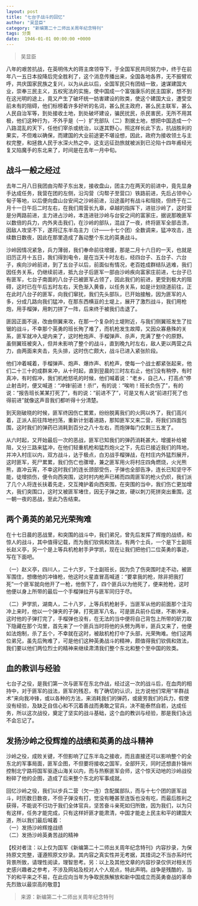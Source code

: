 ```yaml
---
layout: post
title: "七台子战斗的回忆"
author: "吴显臣"
category: "新编第二十二师出关周年纪念特刊"
tags: 分类
date:  1946-01-01 00:00:00 +0000
---
```


> 吴显臣

八年的艰苦抗战，在英明伟大的蒋主席领导下，于全国军民共同努力中，终于在前年八一五日本投降后完全胜利了，这个消息传播出来，全国各地各界，无不振臂欢呼，共庆国家民族之复兴，以为从此以后，全国军民只有团结一致，速谋建国大业，崇奉三民主义，五权宪法的实施，使中国成一个富强康乐的民主国家，想不到在这光明的途上，竟又产生了破坏统一妨害建设的败类，使这个建国大业，遭受空前未有的阻碍，他们标榜着许多好听的名词，甚么民主政府，甚么民主联军，甚么人民自治军等，到处接收土地，到处破坏建设，骗民扰民，杀民害民，无所不用其极，他们这种行为，不外乎是（一）扩充部队（二）割据土地，想把中国造成一个八路混乱的天下，任他们宰杀或统治，以遂其野心，照这样长此下去，抗战胜利的果实，不但难以确保，而建国的大业前途更不堪设想，因此，政府为接收领土与主权完整，和拯救人民于水深火热之中，这支远征劲旅就被派到已沦陷十四年甫经光复又陷魔手的东北来了，时间是在去年一月中旬。

## 战斗一般之经过
去年二月八日我团由沟帮子东出发，接收盘山，团主力在两天的前进中，竟先显身手达成任务，我营在团的左侧，沿沟营（沟帮子至营口）铁路前进，先后占领中心甸子等地，以后便向盘山台安间之沙岭前进，沿途虽时有战斗和阻挠，但终于在二月十一日午后二时左右，在我们周营长九皋，卓越的指挥下，进驻沙岭了，这时营是分两路前进，主力进占沙岭，本连进驻沙岭与台安之间的富家庄，据说那晚匪军以数倍的兵力，内外夹击我们，在沙岭的部队，混战了一夜，终将匪军全部击溃，因敌人攻坚不下，遂将辽东半岛主力（计——十七个团）全数调来，猛冲攻击，连续数日数夜，因此在那里造成了轰动整个东北的英勇战斗。

沙岭因情况紧急，兵力薄弱，我们奉命前往增援，那是二月十六日的一天，也就是旧历正月十五日，我们得到电令，是在当天十时左右，经四台子、五台子、六台子，疾向沙岭前进，到了五台子以后，前面似有情况，老百姓成群结队逃难，我们因任务关系，仍继续前进，抵九台子后匪军一部由沙岭疾向富家庄前进，七台子已有匪军，七台子南面的八台子已被匪军占领了，因此我们的前进，更受到极大的阻碍，这时已在午后五时左右，天色渐入黄昏，以任务关系，如是计划绕道前往，正在此时八台子的匪军，向我们窜扰，我们先头部队，已开始接触，因为匪军的人多，分成几路向我们猛冲，在那东西横亘的土堤上，展开了激烈战斗，我们用枪炮，用手榴弹，用刺刀拼了一阵，后来终于被我们击退了。

匪因正面不逞，改由侧翼来攻，在那一个复杂的土堤附近，与我们侧翼班发生了拉锯的战斗，不幸那个英勇的班长殉了难了，而机枪发生故障，又因众寡悬殊的关系，匪军就冲入堤内来了，这时枪炮声、手榴弹声、杀声，充满了整个的原野。
虽侧翼班被突入，但并未影响了整个的战斗，直到晚九时左右，敌人更以两营之兵力，由两面来夹击，先头排，这时伤亡颇大，战斗已进入紧张阶段。

他们冲着喊着，手榴弹声、炮声、爆炸声、机枪声，使每一个战士都紧张起来，他们二十三十的成群来冲，从十时起，直到翌晨的三时左右止，他们没有稍停，有时真冲，有时假冲，我们机枪怒吼的时候，他们喊着说：“老乡，自己人，打高点”停止射击时，便又喊道：“冲锋!前进！杀!”，有的说：“唉哟！班长负伤了”，有的说：“报告班长某某打死了”，有的说：“前进不了”，可是又有人说“前进打死了也得前进”就像这声音我们都听得十分清楚。

到天刚破晓的时候，匪军终因伤亡累累，纷纷脱离我们的火网以外了，我们高兴着，正派人前往阵地扫荡，重新计划着进路，那知匪军又来二营，将我们四面包围，这时我们的弹药已消耗到百分之八十左右，而炮弹每门仅剩三五发了。

从六时起，又开始最后一次的恶战，匪军已知我们的弹药消耗甚大，增援补给被阻，又分三路来猛冲，在他们轻重机枪和猛烈炮火之下，先后已接近我们的阵地，并冲入村庄以内，双方战斗，达于极点，白刃战手榴弹战，在村庄内外猛烈展开，这时匪军，死尸累累，我们伤亡也骤增，兼之匪军用火将村庄四角燃烧，火光熊熊，直冲云宵，不幸这时我们的连长颈部受伤，子弹也全部告净，连长已知坚守不能，徒增损伤，便令向西突围，这时村内枪声已稀而四周匪军的枪火仍炽，我们派了几个人将连长扶着先走，交互掩护着向西突围，在突围的当中，我们伤亡更加增大，我们突围口，这时又被匪军堵住，因无子弹之故，硬以刺刀死拼突出重围，这一朝一夜的恶战，至此乃告结束。

## 两个勇英的弟兄光荣殉难
在十七日晨的恶战里，和突围的战斗中，我们弟兄，曾先后发挥了辉煌的战绩，和惊人的战斗，其中值得记载，而为我们钦佩和效法，有两个士兵，一个是下士副班长赵义亭，另一个是上等兵机枪射手尹学凯，现在让我们把他们二位英勇的事迹，写在下面吧。

（一）赵义亭，四川人，二十六岁，下士副班长，因为负了伤突围时走不动，被匪军围住，想缴他的冲锋枪，他这时火星直冒高喊道：“要拿我的枪，除非把我打死”一个匪军就向他开了一枪，他倒下了，四个匪兵以为他死了，便来抢枪，这时他便以身上所带的最后一个手榴弹拉开与匪军同归于尽。

（二）尹学凯，湖南人，二十八岁，上等兵机枪射手，当匪军从他的前面那个洼沟冲上来时，他以一个弹夹的子弹，打死匪军八名，可是匪兵前仆后继，不断冲来，这时他的子弹打完了，手榴弹也没有，在无法的当中便将自己背包上所带的斫刀取下隐藏在那个沟里，首先来了一个匪兵当时将他的头劈为两半，匪兵又来了，他便如法炮制，杀了五个，不幸就在这时，被敌机枪打中了头部，光荣殉难。他们这两位弟兄，虽先后殉难了，可是他们这种英勇战斗的精神，颇值得我们钦佩和效法，我们要以他们两位烈士的精神来继续肃清我们整个东北和整个至中国的败类。

## 血的教训与经验
七台子之役，是我们第一次与匪军在东北作战，经过这一次的战斗后，在血肉的相持中，对于匪军的战法，匪军的残忍，有了确切的认识，比方说他们常用“羊群战术”来向我冲锋，或以各种的方法，来消耗我们的弹药，或疲劳我们的兵力，假使没有经验，及缺乏自信心和不沉着善战而勇敢之官兵，决不能泰然自若，达成任务，所以这次战役，奠定了坚实的战斗基础，这个血的教训与经验，那是我们永远不会忘记了。

## 发扬沙岭之役辉煌的战绩和英勇的战斗精神
沙岭之役，成败关键，不但影响了辽东半岛之接收，而且直接还可以影响整个的全东北的军事局面，匪军企图，不但要将接收之国军，全部歼灭，同时还想直扑锦州控制北宁路将国军驱逐山海关以内，而与热察匪军会师，这个惊天动地的沙岭战役粉碎了他的企图，造成了后来整个东北的军事成就。

回忆沙岭之役，我们以步兵二营（欠一连）含配属部队，而与十七个团的匪军战斗，时历数日数夜，不但子弹没有打，觉没有睡甚至连饭也没有吃，而最后胜利之获得，不能说不归功于我们全体官兵，坚苦奋斗亲死如归所致，因为我们，以为只有这样，任务才能完成，只有这样奸匪才能肃清，中国才能走上民主和平的建国大道，所以我们最后喊着：
<br/>
（一）发扬沙岭辉煌战绩
<br/>
（二）发扬沙岭英勇苦战的精神

【校对者注：以上仅为国军《新编第二十二师出关周年纪念特刊》内容抄录，为保持原文完整，谨遵照原文抄录。其内容之真实性并无考据，其措词之不当亦系时代背景所致，请理性阅读，理智思考。另：以上及其他文章的内容抄录仅供对相关历史感兴趣者之参考，不涉及网站及校对人个人观点，特此声明。战争是残酷的，当下的和平来之不易，在此应向当年为争取民族解放和新中国成立而英勇奋战的革命先烈致以最崇高的敬意】

> 来源：新编第二十二师出关周年纪念特刊
